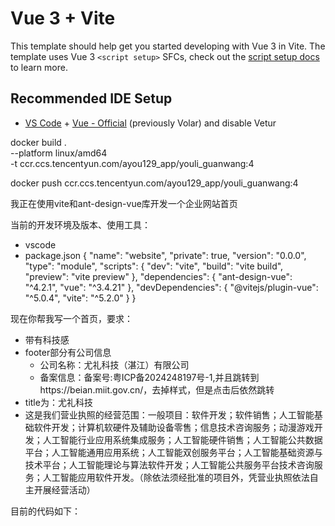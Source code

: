 # Vue 3 + Vite

This template should help get you started developing with Vue 3 in Vite. The template uses Vue 3 `<script setup>` SFCs, check out the [script setup docs](https://v3.vuejs.org/api/sfc-script-setup.html#sfc-script-setup) to learn more.

## Recommended IDE Setup

- [VS Code](https://code.visualstudio.com/) + [Vue - Official](https://marketplace.visualstudio.com/items?itemName=Vue.volar) (previously Volar) and disable Vetur

docker build . \
 --platform linux/amd64 \
 -t ccr.ccs.tencentyun.com/ayou129_app/youli_guanwang:4

docker push ccr.ccs.tencentyun.com/ayou129_app/youli_guanwang:4


我正在使用vite和ant-design-vue库开发一个企业网站首页

当前的开发环境及版本、使用工具：
- vscode
- package.json
{
  "name": "website",
  "private": true,
  "version": "0.0.0",
  "type": "module",
  "scripts": {
    "dev": "vite",
    "build": "vite build",
    "preview": "vite preview"
  },
  "dependencies": {
    "ant-design-vue": "^4.2.1",
    "vue": "^3.4.21"
  },
  "devDependencies": {
    "@vitejs/plugin-vue": "^5.0.4",
    "vite": "^5.2.0"
  }
}


现在你帮我写一个首页，要求：
- 带有科技感
- footer部分有公司信息
    - 公司名称：尤礼科技（湛江）有限公司
    - 备案信息：备案号:粤ICP备2024248197号-1,并且跳转到https://beian.miit.gov.cn/，去掉样式，但是点击后依然跳转
- title为：尤礼科技
- 这是我们营业执照的经营范围：一般项目：软件开发；软件销售；人工智能基础软件开发；计算机软硬件及辅助设备零售；信息技术咨询服务；动漫游戏开发；人工智能行业应用系统集成服务；人工智能硬件销售；人工智能公共数据平台；人工智能通用应用系统；人工智能双创服务平台；人工智能基础资源与技术平台；人工智能理论与算法软件开发；人工智能公共服务平台技术咨询服务；人工智能应用软件开发。（除依法须经批准的项目外，凭营业执照依法自主开展经营活动）

目前的代码如下：
<template>
  <a-layout class="layout" id="app-layout">
    <a-layout-header class="header">
      <div class="header-content">
        <div class="logo">尤礼科技</div>
        <a-menu theme="dark" mode="horizontal" default-selected-keys="['home']">
          <a-menu-item key="home">首页</a-menu-item>
          <a-menu-item key="products">产品</a-menu-item>
          <a-menu-item key="solutions">解决方案</a-menu-item>
          <a-menu-item key="contact">联系我们</a-menu-item>
        </a-menu>
      </div>
    </a-layout-header>
    <a-layout-content>
      <div class="site-layout-content">
        <h1>欢迎来到尤礼科技</h1>
        <p>我们提供先进的技术解决方案，帮助企业实现数字化转型。</p>
      </div>
    </a-layout-content>
    <a-layout-footer class="footer">
      尤礼科技（湛江）有限公司 ©2024 | <a href="https://beian.miit.gov.cn/" target="_blank" rel="noopener noreferrer">粤ICP备2024248197号-1</a>
    </a-layout-footer>
  </a-layout>
</template>

<script>
import { Layout, Menu } from 'ant-design-vue'

export default {
  name: 'App',
  components: {
    'a-layout': Layout,
    'a-layout-header': Layout.Header,
    'a-layout-content': Layout.Content,
    'a-layout-footer': Layout.Footer,
    'a-menu': Menu,
    'a-menu-item': Menu.Item
  }
}
</script>

<style scoped>
.layout {
  display: flex;
  flex-direction: column;
  height: 100vh;
  background-color: #f0f0f0; /* 轻微的灰色背景增加科技感 */
}

.header {
  padding: 0 50px;
  background-color: #001529; /* 深蓝色背景增强科技感 */
}

.header-content {
  display: flex;
  justify-content: start;
  align-items: center;
  width: 100%;
}

.logo {
  float: left;
  width: 120px;
  height: 31px;
  margin: 16px 24px 16px 0;
  color: white;
  font-size: 20px;
  line-height: 31px;
}

.site-layout-content {
  padding: 100px;
  text-align: center;
  flex-grow: 1;
}

a-layout-content {
  padding: 0 50px;
  margin-top: 64px;
}

.footer {
  text-align: center;
  width: 100%;
  padding: 10px 0;
  background-color: #001529;
}

.footer ,footer a {
  color: white; /* 保持链接颜色与背景协调 */
  text-decoration: none; /* 去除下划线 */
}
</style>


